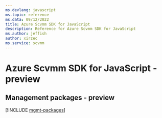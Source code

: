 ```yaml
---
ms.devlang: javascript
ms.topic: reference
ms.data: 09/12/2022
title: Azure Scvmm SDK for JavaScript
description: Reference for Azure Scvmm SDK for JavaScript
ms.author: jeffish
author: xirzec
ms.service: scvmm
---
```

# Azure Scvmm SDK for JavaScript - preview

## Management packages - preview
[!INCLUDE [mgmt-packages](scvmm-mgmt-index.md)]
